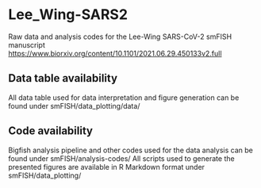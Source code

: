 # Lee_Wing-SARS2
 Raw data and analysis codes for the Lee-Wing SARS-CoV-2 smFISH manuscript
 https://www.biorxiv.org/content/10.1101/2021.06.29.450133v2.full

## Data table availability
  All data table used for data interpretation and figure generation can be found under smFISH/data_plotting/data/

## Code availability
  Bigfish analysis pipeline and other codes used for the data analysis can be found under smFISH/analysis-codes/
  All scripts used to generate the presented figures are available in R Markdown format under smFISH/data_plotting/
